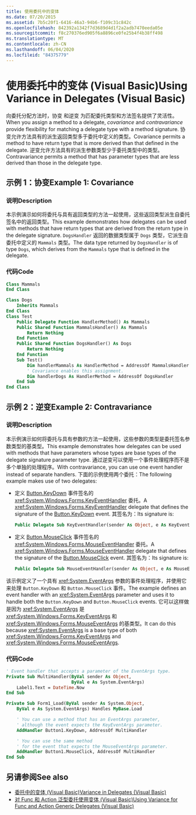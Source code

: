 ```yaml
---
title: 使用委托中的变体
ms.date: 07/20/2015
ms.assetid: 7b5c20f1-6416-46a3-94b6-f109c31c842c
ms.openlocfilehash: 842392a1342f7d3689d4d1f2a2adb7470eeda05e
ms.sourcegitcommit: f8c270376ed905f6a8896ce0fe25b4f4b38ff498
ms.translationtype: MT
ms.contentlocale: zh-CN
ms.lasthandoff: 06/04/2020
ms.locfileid: "84375779"
---
```

# <a name="using-variance-in-delegates-visual-basic"></a><span data-ttu-id="75f1d-102">使用委托中的变体 (Visual Basic)</span><span class="sxs-lookup"><span data-stu-id="75f1d-102">Using Variance in Delegates (Visual Basic)</span></span>

<span data-ttu-id="75f1d-103">向委托分配方法时，协变  和逆变  为匹配委托类型和方法签名提供了灵活性。</span><span class="sxs-lookup"><span data-stu-id="75f1d-103">When you assign a method to a delegate, *covariance* and *contravariance* provide flexibility for matching a delegate type with a method signature.</span></span> <span data-ttu-id="75f1d-104">协变允许方法具有的派生返回类型多于委托中定义的类型。</span><span class="sxs-lookup"><span data-stu-id="75f1d-104">Covariance permits a method to have return type that is more derived than that defined in the delegate.</span></span> <span data-ttu-id="75f1d-105">逆变允许方法具有的派生参数类型少于委托类型中的类型。</span><span class="sxs-lookup"><span data-stu-id="75f1d-105">Contravariance permits a method that has parameter types that are less derived than those in the delegate type.</span></span>

## <a name="example-1-covariance"></a><span data-ttu-id="75f1d-106">示例 1：协变</span><span class="sxs-lookup"><span data-stu-id="75f1d-106">Example 1: Covariance</span></span>

### <a name="description"></a><span data-ttu-id="75f1d-107">说明</span><span class="sxs-lookup"><span data-stu-id="75f1d-107">Description</span></span>

<span data-ttu-id="75f1d-108">本示例演示如何将委托与具有返回类型的方法一起使用，这些返回类型派生自委托签名中的返回类型。</span><span class="sxs-lookup"><span data-stu-id="75f1d-108">This example demonstrates how delegates can be used with methods that have return types that are derived from the return type in the delegate signature.</span></span> <span data-ttu-id="75f1d-109">`DogsHandler` 返回的数据类型属于 `Dogs` 类型，它派生自委托中定义的 `Mammals` 类型。</span><span class="sxs-lookup"><span data-stu-id="75f1d-109">The data type returned by `DogsHandler` is of type `Dogs`, which derives from the `Mammals` type that is defined in the delegate.</span></span>

### <a name="code"></a><span data-ttu-id="75f1d-110">代码</span><span class="sxs-lookup"><span data-stu-id="75f1d-110">Code</span></span>

```vb
Class Mammals
End Class

Class Dogs
    Inherits Mammals
End Class
Class Test
    Public Delegate Function HandlerMethod() As Mammals
    Public Shared Function MammalsHandler() As Mammals
        Return Nothing
    End Function
    Public Shared Function DogsHandler() As Dogs
        Return Nothing
    End Function
    Sub Test()
        Dim handlerMammals As HandlerMethod = AddressOf MammalsHandler
        ' Covariance enables this assignment.
        Dim handlerDogs As HandlerMethod = AddressOf DogsHandler
    End Sub
End Class
```

## <a name="example-2-contravariance"></a><span data-ttu-id="75f1d-111">示例 2：逆变</span><span class="sxs-lookup"><span data-stu-id="75f1d-111">Example 2: Contravariance</span></span>

### <a name="description"></a><span data-ttu-id="75f1d-112">说明</span><span class="sxs-lookup"><span data-stu-id="75f1d-112">Description</span></span>

<span data-ttu-id="75f1d-113">本示例演示如何将委托与具有参数的方法一起使用，这些参数的类型是委托签名参数类型的基类型。</span><span class="sxs-lookup"><span data-stu-id="75f1d-113">This example demonstrates how delegates can be used with methods that have parameters whose types are base types of the delegate signature parameter type.</span></span> <span data-ttu-id="75f1d-114">通过逆变可以使用一个事件处理程序而不是多个单独的处理程序。</span><span class="sxs-lookup"><span data-stu-id="75f1d-114">With contravariance, you can use one event handler instead of separate handlers.</span></span> <span data-ttu-id="75f1d-115">下面的示例使用两个委托：</span><span class="sxs-lookup"><span data-stu-id="75f1d-115">The following example makes use of two delegates:</span></span>

- <span data-ttu-id="75f1d-116">定义 [Button.KeyDown](xref:System.Windows.Forms.Control.KeyDown) 事件签名的 <xref:System.Windows.Forms.KeyEventHandler> 委托。</span><span class="sxs-lookup"><span data-stu-id="75f1d-116">A <xref:System.Windows.Forms.KeyEventHandler> delegate that defines the signature of the [Button.KeyDown](xref:System.Windows.Forms.Control.KeyDown) event.</span></span> <span data-ttu-id="75f1d-117">其签名为：</span><span class="sxs-lookup"><span data-stu-id="75f1d-117">Its signature is:</span></span>

   ```vb
   Public Delegate Sub KeyEventHandler(sender As Object, e As KeyEventArgs)
   ```

- <span data-ttu-id="75f1d-118">定义 [Button.MouseClick](xref:System.Windows.Forms.Control.MouseDown) 事件签名的 <xref:System.Windows.Forms.MouseEventHandler> 委托。</span><span class="sxs-lookup"><span data-stu-id="75f1d-118">A <xref:System.Windows.Forms.MouseEventHandler> delegate that defines the signature of the [Button.MouseClick](xref:System.Windows.Forms.Control.MouseDown) event.</span></span> <span data-ttu-id="75f1d-119">其签名为：</span><span class="sxs-lookup"><span data-stu-id="75f1d-119">Its signature is:</span></span>

   ```vb
   Public Delegate Sub MouseEventHandler(sender As Object, e As MouseEventArgs)
   ```

<span data-ttu-id="75f1d-120">该示例定义了一个具有 <xref:System.EventArgs> 参数的事件处理程序，并使用它来处理 `Button.KeyDown` 和 `Button.MouseClick` 事件。</span><span class="sxs-lookup"><span data-stu-id="75f1d-120">The example defines an event handler with an <xref:System.EventArgs> parameter and uses it to handle both the `Button.KeyDown` and `Button.MouseClick` events.</span></span> <span data-ttu-id="75f1d-121">它可以这样做是因为 <xref:System.EventArgs> 是 <xref:System.Windows.Forms.KeyEventArgs> 和 <xref:System.Windows.Forms.MouseEventArgs> 的基类型。</span><span class="sxs-lookup"><span data-stu-id="75f1d-121">It can do this because <xref:System.EventArgs> is a base type of both <xref:System.Windows.Forms.KeyEventArgs>  and <xref:System.Windows.Forms.MouseEventArgs>.</span></span>

### <a name="code"></a><span data-ttu-id="75f1d-122">代码</span><span class="sxs-lookup"><span data-stu-id="75f1d-122">Code</span></span>

```vb
' Event handler that accepts a parameter of the EventArgs type.
Private Sub MultiHandler(ByVal sender As Object,
                         ByVal e As System.EventArgs)
    Label1.Text = DateTime.Now
End Sub

Private Sub Form1_Load(ByVal sender As System.Object,
    ByVal e As System.EventArgs) Handles MyBase.Load

    ' You can use a method that has an EventArgs parameter,
    ' although the event expects the KeyEventArgs parameter.
    AddHandler Button1.KeyDown, AddressOf MultiHandler

    ' You can use the same method
    ' for the event that expects the MouseEventArgs parameter.
    AddHandler Button1.MouseClick, AddressOf MultiHandler
End Sub
```

## <a name="see-also"></a><span data-ttu-id="75f1d-123">另请参阅</span><span class="sxs-lookup"><span data-stu-id="75f1d-123">See also</span></span>

- [<span data-ttu-id="75f1d-124">委托中的变体 (Visual Basic)</span><span class="sxs-lookup"><span data-stu-id="75f1d-124">Variance in Delegates (Visual Basic)</span></span>](variance-in-delegates.md)
- [<span data-ttu-id="75f1d-125">对 Func 和 Action 泛型委托使用变体 (Visual Basic)</span><span class="sxs-lookup"><span data-stu-id="75f1d-125">Using Variance for Func and Action Generic Delegates (Visual Basic)</span></span>](using-variance-for-func-and-action-generic-delegates.md)
